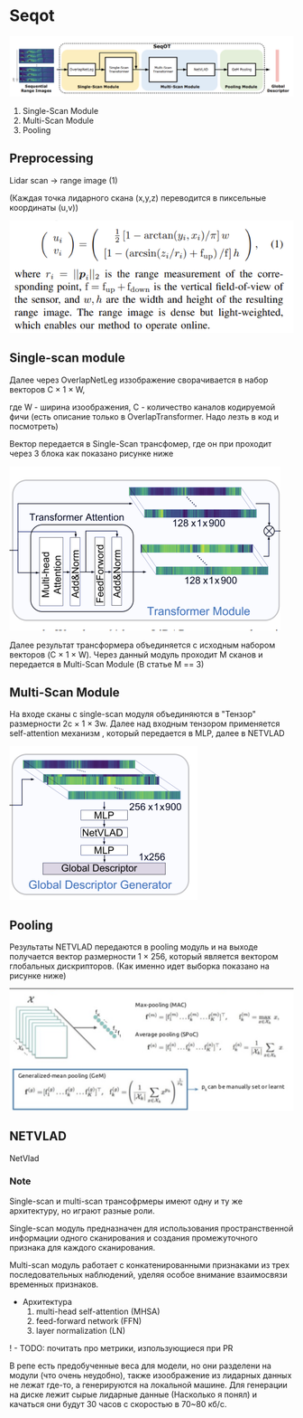 # Seqot
![img.png](images/img.png)
1. Single-Scan Module
2. Multi-Scan Module
3. Pooling

## Preprocessing

Lidar scan -> range image (1)

(Каждая точка лидарного скана (x,y,z) переводится в пиксельные координаты (u,v))

![img_1.png](images/img_1.png)

## Single-scan module
Далее через OverlapNetLeg иззображение сворачивается в набор векторов C × 1 × W, 

где W - ширина изоображения, C - количество каналов кодируeмой фичи (есть описание только в OverlapTransformer. Надо лезть в код и посмотреть)

Вектор передается в Single-Scan трансфомер, где он при проходит через 3 блока как показано рисунке ниже

![img_2.png](images/img_2.png)

Далее результат трансформера объединяется с исходным набором векторов (C × 1 × W). Через данный модуль проходит M сканов и передается в Multi-Scan Module (В статье M == 3)

## Multi-Scan Module

На входе сканы с single-scan модуля объединяются в "Тензор" размерности 2c × 1 × 3w. 
Далее над входным тензором применяется self-attention механизм , который передается в MLP, далее в NETVLAD

![img_3.png](images/img_3.png)

## Pooling

Результаты NETVLAD передаются в pooling модуль и на выходе получается вектор размерности 1 × 256, который является вектором глобальных дискрипторов. (Как именно идет выборка показано на рисунке ниже) 

![img.png](images/img_4.png)


## NETVLAD

NetVlad


### Note

Single-scan и multi-scan трансофрмеры имеют одну и ту же архитектуру, но играют разные роли.

Single-scan модуль предназначен для использования пространственной информации одного сканирования и создания промежуточного признака для каждого сканирования.

Multi-scan модуль работает с конкатенированными признаками из трех последовательных наблюдений, уделяя особое внимание взаимосвязи временных признаков.

- Архитектура
  1. multi-head self-attention (MHSA)
  2. feed-forward network (FFN)
  3. layer normalization (LN)

! - TODO: почитать про метрики, изпользующиеся при PR

В репе есть предобученные веса для модели, но они разделени на модули (что очень неудобно), также изоображение из лидарных данных не лежат где-то, а генерируются на локальной машине. Для генерации на диске лежит сырые лидарные данные (Насколько я понял) и качаться они будут 30 часов с скоростью в 70~80 кб/с.

